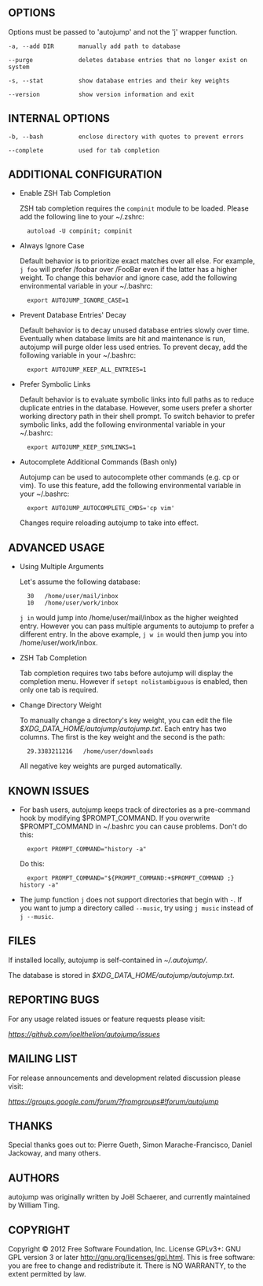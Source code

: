 ## OPTIONS

Options must be passed to 'autojump' and not the 'j' wrapper function.

    -a, --add DIR       manually add path to database

    --purge             deletes database entries that no longer exist on system

    -s, --stat          show database entries and their key weights

    --version           show version information and exit

## INTERNAL OPTIONS

    -b, --bash          enclose directory with quotes to prevent errors

    --complete          used for tab completion

## ADDITIONAL CONFIGURATION

- Enable ZSH Tab Completion

    ZSH tab completion requires the `compinit` module to be loaded. Please add
    the following line to your ~/.zshrc:

        autoload -U compinit; compinit

- Always Ignore Case

    Default behavior is to prioritize exact matches over all else. For example,
    `j foo` will prefer /foobar over /FooBar even if the latter has a higher
    weight. To change this behavior and ignore case, add the following
    environmental variable in your ~/.bashrc:

        export AUTOJUMP_IGNORE_CASE=1

- Prevent Database Entries' Decay

    Default behavior is to decay unused database entries slowly over time.
    Eventually when database limits are hit and maintenance is run, autojump
    will purge older less used entries. To prevent decay, add the following
    variable in your ~/.bashrc:

        export AUTOJUMP_KEEP_ALL_ENTRIES=1

- Prefer Symbolic Links

    Default behavior is to evaluate symbolic links into full paths as to reduce
    duplicate entries in the database. However, some users prefer a shorter
    working directory path in their shell prompt. To switch behavior to prefer
    symbolic links, add the following environmental variable in your ~/.bashrc:

        export AUTOJUMP_KEEP_SYMLINKS=1

- Autocomplete Additional Commands (Bash only)

    Autojump can be used to autocomplete other commands (e.g. cp or vim). To use
    this feature, add the following environmental variable in your ~/.bashrc:

        export AUTOJUMP_AUTOCOMPLETE_CMDS='cp vim'

    Changes require reloading autojump to take into effect.

## ADVANCED USAGE

- Using Multiple Arguments

    Let's assume the following database:

        30   /home/user/mail/inbox
        10   /home/user/work/inbox

    `j in` would jump into /home/user/mail/inbox as the higher weighted entry.
    However you can pass multiple arguments to autojump to prefer a different
    entry. In the above example, `j w in` would then jump you into
    /home/user/work/inbox.

- ZSH Tab Completion

    Tab completion requires two tabs before autojump will display the completion
    menu. However if `setopt nolistambiguous` is enabled, then only one tab is
    required.

- Change Directory Weight

    To manually change a directory's key weight, you can edit the file
    _$XDG_DATA_HOME/autojump/autojump.txt_. Each entry has two columns. The
    first is the key weight and the second is the path:

        29.3383211216   /home/user/downloads

    All negative key weights are purged automatically.

## KNOWN ISSUES

- For bash users, autojump keeps track of directories as a pre-command hook by
  modifying $PROMPT_COMMAND. If you overwrite $PROMPT_COMMAND in ~/.bashrc you
  can cause problems. Don't do this:

        export PROMPT_COMMAND="history -a"

    Do this:

        export PROMPT_COMMAND="${PROMPT_COMMAND:+$PROMPT_COMMAND ;} history -a"

- The jump function `j` does not support directories that begin with `-`. If you
  want to jump a directory called `--music`, try using `j music` instead of `j
  --music`.

## FILES

If installed locally, autojump is self-contained in _~/.autojump/_.

The database is stored in _$XDG_DATA_HOME/autojump/autojump.txt_.

## REPORTING BUGS

For any usage related issues or feature requests please visit:

_https://github.com/joelthelion/autojump/issues_

## MAILING LIST

For release announcements and development related discussion please visit:

_https://groups.google.com/forum/?fromgroups#!forum/autojump_

## THANKS

Special thanks goes out to: Pierre Gueth, Simon Marache-Francisco, Daniel
Jackoway, and many others.

## AUTHORS

autojump was originally written by Joël Schaerer, and currently maintained by
William Ting.

## COPYRIGHT

Copyright © 2012 Free Software Foundation, Inc. License GPLv3+: GNU  GPL version
3 or later <http://gnu.org/licenses/gpl.html>. This is free software: you are
free to change and redistribute it. There is NO WARRANTY, to the extent
permitted by law.
